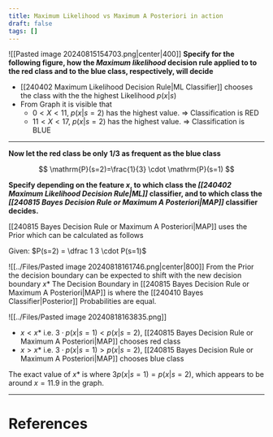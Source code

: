 ```yaml
---
title: Maximum Likelihood vs Maximum A Posteriori in action
draft: false
tags: []
---
```


![[Pasted image 20240815154703.png|center|400]]
**Specify for the following figure, how the *Maximum likelihood* decision rule applied to to the red class and to the blue class, respectively, will decide**

- [[240402 Maximum Likelihood Decision Rule|ML Classifier]] chooses the class with the the highest Likelihood $p(x|s)$ 
- From Graph it is visible that
	- $0<X<11$, $p(x|s=2)$ has the highest value. => Classification is RED
	- $11<X<17$, $p(x|s=2)$ has the highest value. => Classification is BLUE

---

**Now let the red class be only $1 / 3$ as frequent as the blue class**

$$
\mathrm{P}(s=2)=\frac{1}{3} \cdot \mathrm{P}(s=1)
$$

**Specify depending on the feature $x$, to which class the *[[240402 Maximum Likelihood Decision Rule|ML]]* classifier, and to which class the *[[240815 Bayes Decision Rule or Maximum A Posteriori|MAP]]* classifier decides.**

[[240815 Bayes Decision Rule or Maximum A Posteriori|MAP]] uses the Prior which can be calculated as follows

Given: $P(s=2) = \dfrac 1 3 \cdot P(s=1)$

![[../Files/Pasted image 20240818161746.png|center|800]]
From the Prior the decision boundary can be expected to shift with the new decision boundary $x*$
The Decision Boundary in [[240815 Bayes Decision Rule or Maximum A Posteriori|MAP]] is where the [[240410 Bayes Classifier|Posterior]] Probabilities are equal.

![[../Files/Pasted image 20240818163835.png]]
- $x < x*$ i.e. $3\cdot p(x|s=1) < p(x|s=2)$, [[240815 Bayes Decision Rule or Maximum A Posteriori|MAP]] chooses red class
- $x > x*$ i.e. $3\cdot p(x|s=1) > p(x|s=2)$, [[240815 Bayes Decision Rule or Maximum A Posteriori|MAP]] chooses blue class 

The exact value of $x*$ is where $3p(x|s=1) = p(x|s=2)$, which appears to be around $x= 11.9$ in the graph. 





---
# References
